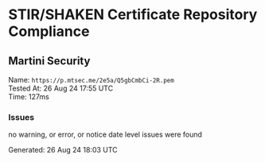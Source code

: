 # STIR/SHAKEN Certificate Repository Compliance

## Martini Security

Name: `https://p.mtsec.me/2e5a/Q5gbCmbCi-2R.pem`\
Tested At: 26 Aug 24 17:55 UTC\
Time: 127ms

### Issues

no warning, or error, or notice date level issues were found

Generated: 26 Aug 24 18:03 UTC